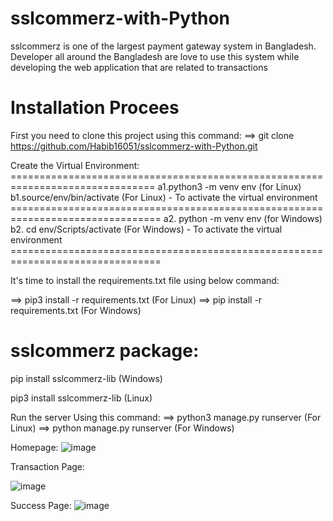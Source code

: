# sslcommerz-with-Python
sslcommerz is one of the largest payment gateway system in Bangladesh. Developer all around the Bangladesh are love to use this system while developing the web application that are related to transactions

# Installation Procees
First you need to clone this project using this command:
==> git clone https://github.com/Habib16051/sslcommerz-with-Python.git

Create the Virtual Environment: ===============================================================================
a1.python3 -m venv env (for Linux)
b1.source/env/bin/activate (For Linux) - To activate the virtual environment ================================================================================
a2. python -m venv env (for Windows)
b2. cd env/Scripts/activate (For Windows) - To activate the virtual environment ================================================================================

It's time to install the requirements.txt file using below command:

==> pip3 install -r requirements.txt (For Linux)
==> pip install -r requirements.txt (For Windows)

# sslcommerz package:
pip install sslcommerz-lib (Windows)            

pip3 install sslcommerz-lib (Linux)


Run the server Using this command: ==> python3 manage.py runserver (For Linux) ==> python manage.py runserver (For Windows)


Homepage:
![image](https://github.com/Habib16051/sslcommerz-with-Python/assets/39822204/51c447ea-dc71-4391-a218-fea703b1aff3)


Transaction Page:

![image](https://github.com/Habib16051/sslcommerz-with-Python/assets/39822204/19b418f4-b424-46c9-9a32-854047bb8a52)

Success Page:
![image](https://github.com/Habib16051/sslcommerz-with-Python/assets/39822204/44529b66-cbf0-46bb-8b16-7aa92597dd49)

